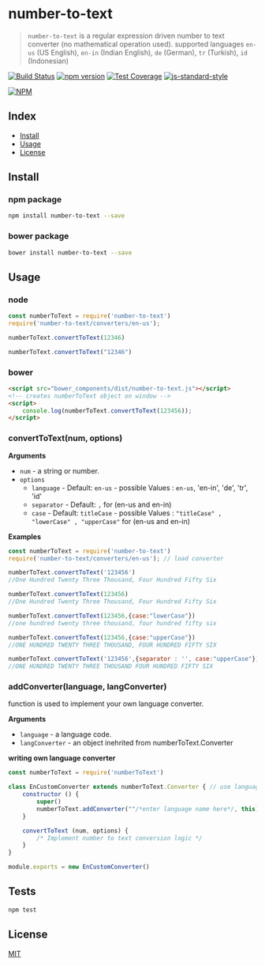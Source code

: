 # number-to-text

> `number-to-text` is a regular expression driven number to text converter (no mathematical operation used). supported languages `en-us` (US English), `en-in` (Indian English), `de` (German), `tr` (Turkish), `id` (Indonesian)

[![Build Status][travis-ci-img]][travis-ci-url] 
[![npm version][npm-version-img]][npm-version-url]
[![Test Coverage][coveralls-image]][coveralls-url]
[![js-standard-style][js-standard-style-img]][js-standard-style-url] 
 
[![NPM](https://nodei.co/npm/number-to-text.png?downloadRank=true&downloads=true)](https://nodei.co/npm/number-to-text/)
## Index
* [Install](#install)
* [Usage](#usage)
* [License](#license)

## Install

### npm package
```bash
npm install number-to-text --save
```
### bower package

```bash
bower install number-to-text --save
```

## Usage

### node

```js
const numberToText = require('number-to-text')
require('number-to-text/converters/en-us');

numberToText.convertToText(12346)

numberToText.convertToText("12346")
```

### bower
```html
<script src="bower_components/dist/number-to-text.js"></script>
<!-- creates numberToText object on window -->
<script>
    console.log(numberToText.convertToText(123456));
</script>
```

### convertToText(num, options)

**Arguments**

* `num` - a string or number.
* `options` 
  - `language` - Default: `en-us` - possible Values : `en-us`, 'en-in', 'de', 'tr', 'id'
  - `separator` - Default: `,` for (en-us and en-in)
  - `case` - Default: `titleCase` - possible Values : `"titleCase" , "lowerCase" , "upperCase"` for (en-us and en-in)

**Examples**

```js
const numberToText = require('number-to-text')
require('number-to-text/converters/en-us'); // load converter

numberToText.convertToText('123456')  
//One Hundred Twenty Three Thousand, Four Hundred Fifty Six

numberToText.convertToText(123456) 
//One Hundred Twenty Three Thousand, Four Hundred Fifty Six

numberToText.convertToText(123456,{case:"lowerCase"}) 
//one hundred twenty three thousand, four hundred fifty six

numberToText.convertToText(123456,{case:"upperCase"}) 
//ONE HUNDRED TWENTY THREE THOUSAND, FOUR HUNDRED FIFTY SIX

numberToText.convertToText('123456',{separator : '', case:"upperCase"}) 
//ONE HUNDRED TWENTY THREE THOUSAND FOUR HUNDRED FIFTY SIX

```
### addConverter(language, langConverter)
function is used to implement your own language converter.

**Arguments**

* `language` - a language code.
* `langConverter` - an object inehrited from  numberToText.Converter

**writing own language converter**
```js
const numberToText = require('numberToText')

class EnCustomConverter extends numberToText.Converter { // use language code as converter prefix
    constructor () {
        super()
        numberToText.addConverter(""/*enter language name here*/, this);
    }

    convertToText (num, options) {
        /* Implement number to text conversion logic */
    }
}

module.exports = new EnCustomConverter()
```   
## Tests

```js
npm test
```

## License
[MIT][license-url]

[license-image]: http://img.shields.io/badge/license-MIT-blue.svg?style=flat
[license-url]: LICENSE
[travis-ci-img]: https://travis-ci.org/Maheshkumar-Kakade/number-to-text.svg?branch=master
[travis-ci-url]: https://travis-ci.org/Maheshkumar-Kakade/number-to-text 
[npm-version-img]: https://badge.fury.io/js/number-to-text.svg
[npm-version-url]: http://badge.fury.io/js/number-to-text
[coveralls-image]: https://coveralls.io/repos/github/Maheshkumar-Kakade/number-to-text/badge.svg?branch=master
[coveralls-url]: https://coveralls.io/github/Maheshkumar-Kakade/number-to-text?branch=master
[js-standard-style-img]: https://img.shields.io/badge/code%20style-standard-brightgreen.svg
[js-standard-style-url]: http://standardjs.com/
